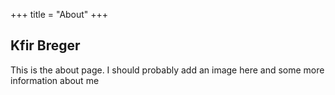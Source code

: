 +++
title = "About"
+++

## Kfir Breger

This is the about page. I should probably add an image here and some more information about me
